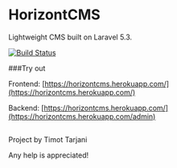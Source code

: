 # HorizontCMS

Lightweight CMS built on Laravel 5.3.

[![Build Status](https://travis-ci.org/ttimot24/HorizontCMS.svg?branch=master)](https://travis-ci.org/ttimot24/HorizontCMS)

###Try out

Frontend: [https://horizontcms.herokuapp.com/](https://horizontcms.herokuapp.com/)

Backend: [https://horizontcms.herokuapp.com/](https://horizontcms.herokuapp.com/admin)

##

Project by Timot Tarjani

Any help is appreciated!
